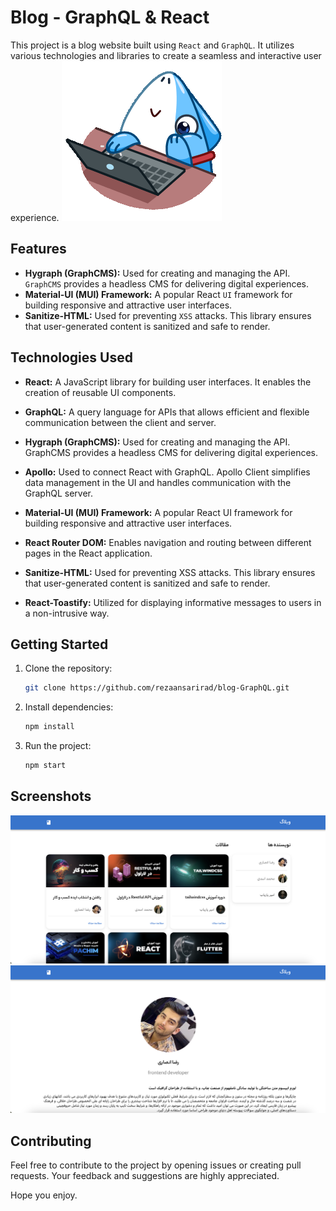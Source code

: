 # Blog - GraphQL & React

This project is a blog website built using `React` and `GraphQL`. It utilizes various technologies and libraries to create a seamless and interactive user experience.
![Screenshot 2](./public/sticker.gif)

## Features

- **Hygraph (GraphCMS):** Used for creating and managing the API. `GraphCMS` provides a headless CMS for delivering digital experiences.
- **Material-UI (MUI) Framework:** A popular React `UI` framework for building responsive and attractive user interfaces.
- **Sanitize-HTML:** Used for preventing `XSS` attacks. This library ensures that user-generated content is sanitized and safe to render.

## Technologies Used

- **React:** A JavaScript library for building user interfaces. It enables the creation of reusable UI components.

- **GraphQL:** A query language for APIs that allows efficient and flexible communication between the client and server.

- **Hygraph (GraphCMS):** Used for creating and managing the API. GraphCMS provides a headless CMS for delivering digital experiences.

- **Apollo:** Used to connect React with GraphQL. Apollo Client simplifies data management in the UI and handles communication with the GraphQL server.

- **Material-UI (MUI) Framework:** A popular React UI framework for building responsive and attractive user interfaces.

- **React Router DOM:** Enables navigation and routing between different pages in the React application.

- **Sanitize-HTML:** Used for preventing XSS attacks. This library ensures that user-generated content is sanitized and safe to render.

- **React-Toastify:** Utilized for displaying informative messages to users in a non-intrusive way.

## Getting Started

1. Clone the repository:

   ```bash
   git clone https://github.com/rezaansarirad/blog-GraphQL.git
   ```

2. Install dependencies:

   ```bash
   npm install
   ```

3. Run the project:

   ```bash
   npm start
   ```

## Screenshots

![Screenshot 1](./public/1.png)
![Screenshot 1](./public/2.png)

<!-- Add more screenshots if needed -->

## Contributing

Feel free to contribute to the project by opening issues or creating pull requests. Your feedback and suggestions are highly appreciated.

Hope you enjoy.
